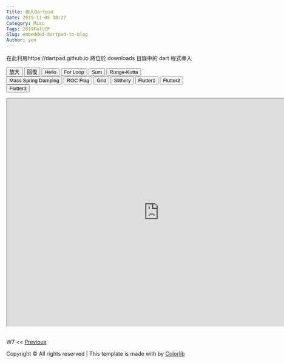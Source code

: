 ```yaml
---
Title: 嵌入Dartpad
Date: 2019-11-05 18:27
Category: Misc
Tags: 2019FallCP
Slug: embedded-dartpad-to-blog
Author: yen
---
```


在此利用https://dartpad.github.io 將位於 downloads 目錄中的 dart 程式導入

<!--PELICAN_END_SUMMARY-->

<!-- 取 Dart 程式的按鈕 -->
<p><button onclick="largest()">放大</button> <button onclick="original()">回復</button> <button onclick="getDart('hello')">Hello</button> <button onclick="getDart('for')">For Loop</button> <button onclick="getDart('sum')">Sum</button> <button onclick="getDart('runge_kutta')">Runge-Kutta</button> <button onclick="getDart('mass_spring_damping')">Mass Spring Damping</button> <button onclick="getHtmlDart('roc_flag')">ROC Flag</button> <button onclick="getHtmlDart('grid')">Grid</button> <button onclick="getHtmlDart('slithery')">Slithery</button> <button onclick="getFlutter('flutter1')">Flutter1</button> <button onclick="getFlutter('flutter2')">Flutter2</button> <button onclick="getFlutter('flutter3')">Flutter3</button></p>
<script>// <![CDATA[
function getDart(dirname){
    source = "https://dartpad.github.io/embed-dart.html?gh_owner=mdecourse&gh_repo=cp2019&gh_path=downloads/dart_ex/" + dirname + "&theme=dark";
    document.getElementById("iframe").src = source ;
}

function getHtmlDart(dirname){
    source = "https://dartpad.github.io/embed-html.html?gh_owner=mdecourse&gh_repo=cp2019&gh_path=downloads/dart_ex/" + dirname + "&theme=dark";
document.getElementById("iframe").src = source ;
}

function getFlutter(dirname){
    source = "https://dartpad.github.io/embed-flutter.html?gh_owner=mdecourse&gh_repo=cp2019&gh_path=downloads/dart_ex/" + dirname + "&theme=dark";
document.getElementById("iframe").src = source ;
}

function largest(){
document.getElementById("iframe").width = document.body.clientWidth ;
document.getElementById("iframe").height = document.body.clientWidth*0.5 ;
}

function original(){
document.getElementById("iframe").width = 800 ;
document.getElementById("iframe").height = 600 ;
}
// ]]></script>
<!-- 內建放入的 Dart 原始碼 -->
<p><iframe width="800" height="600" id="iframe" src="https://dartpad.dartlang.org/embed-dart.html?gh_owner=mdecourse&amp;gh_repo=cp2019&amp;gh_path=downloads/dart_ex/mass_spring_damping&amp;theme=dark"></iframe></p>
<p><br>W7 &lt;&lt; <a href="/W7.html">Previous</a></p>
<!-- footer -->
<div class="container">
<div class="row pt-3 mx-auto">
<p><!-- Link back to Colorlib can't be removed. Template is licensed under CC BY 3.0. --> Copyright &copy;
<script>// <![CDATA[
document.write(new Date().getFullYear());
// ]]></script>
All rights reserved | This template is made with <i aria-hidden="true" class="icon-heart"></i> by <a href="https://colorlib.com" target="_blank">Colorlib</a> <!-- Link back to Colorlib can't be removed. Template is licensed under CC BY 3.0. --></p>
</div>
</div>
<!-- for footer -->
<p></p>
<!-- for site wrap -->
<p></p>
<!-- <script src="../cmsimde/static/chimper/js/jquery-3.3.1.min.js"></script> -->
<script src="/cmsimde/static/chimper/js/jquery-migrate-3.0.1.min.js"></script>
<script src="/cmsimde/static/chimper/js/jquery-ui.js"></script>
<script src="/cmsimde/static/chimper/js/popper.min.js"></script>
<script src="/cmsimde/static/chimper/js/bootstrap.min.js"></script>
<script src="/cmsimde/static/chimper/js/owl.carousel.min.js"></script>
<script src="/cmsimde/static/chimper/js/jquery.stellar.min.js"></script>
<script src="/cmsimde/static/chimper/js/jquery.countdown.min.js"></script>
<script src="/cmsimde/static/chimper/js/jquery.magnific-popup.min.js"></script>
<script src="/cmsimde/static/chimper/js/bootstrap-datepicker.min.js"></script>
<script src="/cmsimde/static/chimper/js/aos.js"></script>
<!--
            <script src="../cmsimde/static/chimper/js/typed.js"></script>
                    <script>
                    var typed = new Typed('.typed-words', {
                    strings: ["Web Apps"," WordPress"," Mobile Apps"],
                    typeSpeed: 80,
                    backSpeed: 80,
                    backDelay: 4000,
                    startDelay: 1000,
                    loop: true,
                    showCursor: true
                    });
                    </script>
            -->